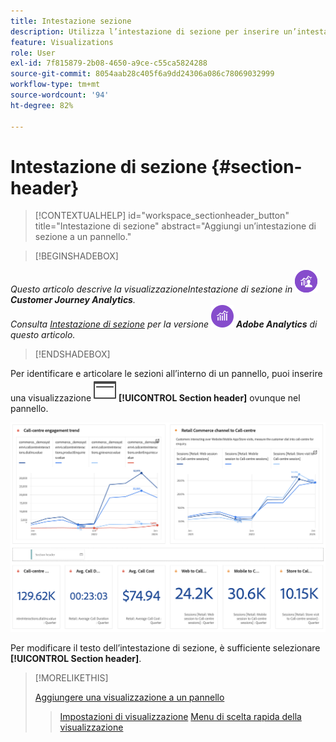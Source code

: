 ```yaml
---
title: Intestazione sezione
description: Utilizza l’intestazione di sezione per inserire un’intestazione di sezione nel progetto Analysis Workspace.
feature: Visualizations
role: User
exl-id: 7f815879-2b08-4650-a9ce-c55ca5824288
source-git-commit: 8054aab28c405f6a9dd24306a086c78069032999
workflow-type: tm+mt
source-wordcount: '94'
ht-degree: 82%

---
```


# Intestazione di sezione {#section-header}

<!-- markdownlint-disable MD034 -->

>[!CONTEXTUALHELP]
>id="workspace_sectionheader_button"
>title="Intestazione di sezione"
>abstract="Aggiungi un’intestazione di sezione a un pannello."

<!-- markdownlint-enable MD034 -->


>[!BEGINSHADEBOX]


_Questo articolo descrive la visualizzazioneIntestazione di sezione in_ ![CustomerJourneyAnalytics](/help/assets/icons/CustomerJourneyAnalytics.svg) _**Customer Journey Analytics**._<br/>_Consulta [Intestazione di sezione](https://experienceleague.adobe.com/it/docs/analytics/analyze/analysis-workspace/visualizations/section-header) per la versione_ ![AdobeAnalytics](/help/assets/icons/AdobeAnalytics.svg) _**Adobe Analytics** di questo articolo._

>[!ENDSHADEBOX]

Per identificare e articolare le sezioni all’interno di un pannello, puoi inserire una visualizzazione ![PageRule](/help/assets/icons/PageRule.svg) **[!UICONTROL Section header]** ovunque nel pannello.

![Intestazione di sezione](/help/analysis-workspace/visualizations/assets/section-header.png)

Per modificare il testo dell’intestazione di sezione, è sufficiente selezionare **[!UICONTROL Section header]**.


>[!MORELIKETHIS]
>
>[Aggiungere una visualizzazione a un pannello](/help/analysis-workspace/visualizations/freeform-analysis-visualizations.md#add-visualizations-to-a-panel)
>>[Impostazioni di visualizzazione](/help/analysis-workspace/visualizations/freeform-analysis-visualizations.md#settings)
>>[Menu di scelta rapida della visualizzazione](/help/analysis-workspace/visualizations/freeform-analysis-visualizations.md#context-menu)
>

